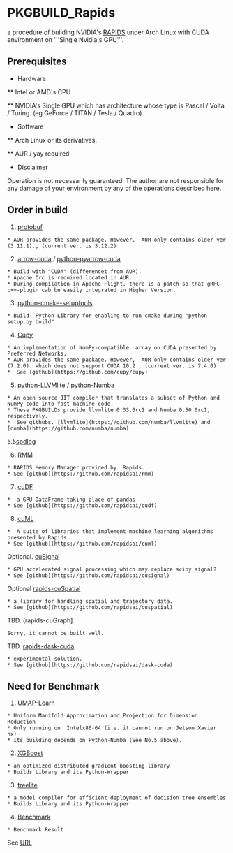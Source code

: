 # PKGBUILD_Rapids

a  procedure of building NVIDIA's [RAPIDS](https://rapids.ai/) under Arch Linux with CUDA environment on  '''Single Nvidia's GPU'''.

## Prerequisites
* Hardware

** Intel or AMD's CPU

** NVIDIA's Single GPU which has architecture whose type is Pascal / Volta / Turing. (eg GeForce / TITAN / Tesla / Quadro)

* Software

** Arch Linux or its derivatives.

** AUR / yay required

* Disclaimer

Operation is not necessarily guaranteed. The author are not responsible for any damage of your environment by any of the operations described here.


## Order in build


1.  [protobuf](https://github.com/gdaisukesuzuki/PKGBUILD_Rapids/tree/master/protobuf/PKGBUILD)
```
* AUR provides the same package. However,  AUR only contains older ver (3.11.1)., (current ver. is 3.12.2)
```

2.  [arrow-cuda](https://github.com/gdaisukesuzuki/PKGBUILD_Rapids/tree/master/arrow/PKGBUILD) / [python-pyarrow-cuda](https://github.com/gdaisukesuzuki/PKGBUILD_Rapids/tree/master/python-pyarrow/PKGBUILD)
```
* Build with "CUDA" (differencet from AUR).
* Apache Orc is required located in AUR.
* During compilation in Apache Flight, there is a patch so that gRPC-c++-plugin cab be easily integrated in Higher Version.
```

3.  [python-cmake-setuptools](https://github.com/gdaisukesuzuki/PKGBUILD_Rapids/tree/master/python-cmake-setuptools/PKGBUILD)
```
* Build  Python Library for enabling to run cmake during "python setup.py build"
```
4.  [Cupy](https://github.com/gdaisukesuzuki/PKGBUILD_Rapids/tree/master/cupy/PKGBUILD)
```
* An implementation of NumPy-compatible  array on CUDA presented by Preferred Networks.
* AUR provides the same package. However,  AUR only contains older ver (7.2.0). which does not support CUDA 10.2 , (current ver. is 7.4.0) 
*  See [github](https://github.com/cupy/cupy)
```

5.  [python-LLVMlite](https://github.com/gdaisukesuzuki/PKGBUILD_Rapids/blob/master/python-llvmlite/PKGBUILD) / [python-Numba](https://github.com/gdaisukesuzuki/PKGBUILD_Rapids/blob/master/python-numba/PKGBUILD)
```
* An open source JIT compiler that translates a subset of Python and NumPy code into fast machine code.
* These PKGBUILDs provide llvmlite 0.33.0rc1 and Numba 0.50.0rc1, respectively.
*  See githubs. [llvmlite](https://github.com/numba/llvmlite) and [numba](https://github.com/numba/numba)
```

5.5[spdlog](https://github.com/gdaisukesuzuki/PKGBUILD_Rapids/blob/master/spdlog/PKGBUILD)


6.  [RMM](https://github.com/gdaisukesuzuki/PKGBUILD_Rapids/tree/master/rapids-rmm/PKGBUILD)
```
* RAPIDS Memory Manager provided by  Rapids.
* See [github](https://github.com/rapidsai/rmm)
```

7.  [cuDF](https://github.com/gdaisukesuzuki/PKGBUILD_Rapids/tree/master/rapids-cudf/PKGBUILD)
```
*  a GPU DataFrame taking place of pandas
* See [github](https://github.com/rapidsai/cudf)
```

8.  [cuML](https://github.com/gdaisukesuzuki/PKGBUILD_Rapids/tree/master/rapids-cuml/PKGBUILD)
```
*  A suite of libraries that implement machine learning algorithms presented by Rapids.
* See [github](https://github.com/rapidsai/cuml)
```

Optional.  [cuSignal](https://github.com/gdaisukesuzuki/PKGBUILD_Rapids/tree/master/rapids-cusignal/PKGBUILD)
```
* GPU accelerated signal processing which may replace scipy signal?
* See [github](https://github.com/rapidsai/cusignal)
```

Optional [rapids-cuSpatial](https://github.com/gdaisukesuzuki/PKGBUILD_Rapids/blob/master/rapids-cuspatial/PKGBUILD)
```
* a library for handling spatial and trajectory data.
* See [github](https://github.com/rapidsai/cuspatial)
```

TBD. (rapids-cuGraph]
```
Sorry, it cannot be built well.
```

TBD.  [rapids-dask-cuda](https://github.com/gdaisukesuzuki/PKGBUILD_Rapids/tree/master/rapids-dask-cuda/PKGBUILD)
```
* experimental solution.
* See [github](https://github.com/rapidsai/dask-cuda)
```
## Need for Benchmark

1. [UMAP-Learn](https://github.com/gdaisukesuzuki/PKGBUILD_Rapids/blob/master/python-umap-learn/PKGBUILD)

```
* Uniform Manifold Approximation and Projection for Dimension Reduction
* Only running on  Intelx86-64 (i.e. it cannot run on Jetson Xavier nx)
* its building depends on Python-Numba (See No.5 above).
```

2. [XGBoost](https://github.com/gdaisukesuzuki/PKGBUILD_Rapids/blob/master/xgboost/PKGBUILD)

```
* an optimized distributed gradient boosting library 
* Builds Library and its Python-Wrapper
```
3. [treelite](https://github.com/gdaisukesuzuki/PKGBUILD_Rapids/blob/master/treelite/PKGBUILD)

```
* a model compiler for efficient deployment of decision tree ensembles 
* Builds Library and its Python-Wrapper
```

4. [Benchmark](https://github.com/gdaisukesuzuki/PKGBUILD_Rapids/blob/master/benchmark/cuml_benchmarks.ipynb)

```
* Benchmark Result 
```
See [URL](https://github.com/rapidsai/cuml/blob/branch-0.14/notebooks/tools/cuml_benchmarks.ipynb)

